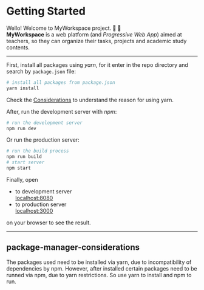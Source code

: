 
# Getting Started

Wello! Welcome to MyWorkspace project. :notebook_with_decorative_cover: :bookmark_tabs:  
**MyWorkspace** is a web platform (and _Progressive Web App_) aimed at teachers, so they can organize their tasks, projects and academic study contents.

---

First, install all packages using _yarn_, for it enter in the repo directory and search by `package.json` file:
```sh
# install all packages from package.json
yarn install
```
Check the [Considerations](#package-manager-considerations) to understand the reason for using yarn.
<br>

After, run the development server with _npm_:
```sh
# run the development server
npm run dev
```

Or run the production server:
```sh
# run the build process
npm run build
# start server
npm start
```

Finally, open  

* to development server  
[localhost:8080](http://localhost:8080)  
* to production server  
[localhost:3000](http://localhost:3000)  

on your browser to see the result.

___

## package-manager-considerations

The packages used need to be installed via yarn, due to incompatibility of dependencies by npm. However, after installed certain packages need to be runned via npm, due to yarn restrictions.
So use yarn to install and npm to run.
